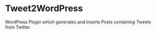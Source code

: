 # Tweet2WordPress

WordPress Plugin which generates and inserts Posts containing Tweets from Twitter.
